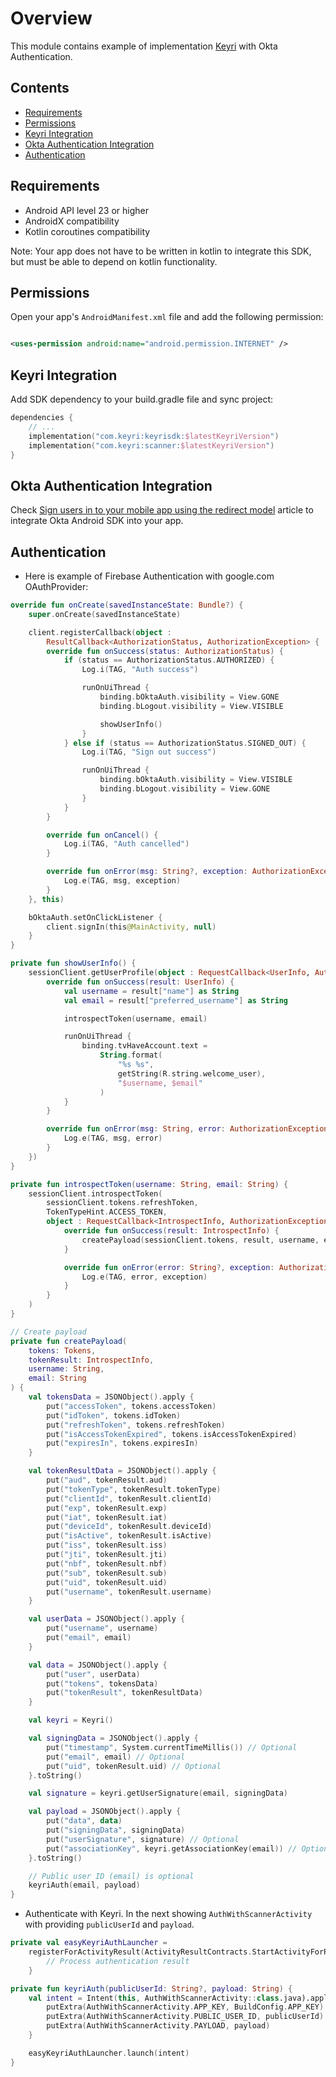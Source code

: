 # Overview

This module contains example of implementation [Keyri](https://keyri.com) with Okta Authentication.

## Contents

* [Requirements](#Requirements)
* [Permissions](#Permissions)
* [Keyri Integration](#Keyri-Integration)
* [Okta Authentication Integration](#Okta-Authentication-Integration)
* [Authentication](#Authentication)

## Requirements

* Android API level 23 or higher
* AndroidX compatibility
* Kotlin coroutines compatibility

Note: Your app does not have to be written in kotlin to integrate this SDK, but must be able to
depend on kotlin functionality.

## Permissions

Open your app's `AndroidManifest.xml` file and add the following permission:

```xml

<uses-permission android:name="android.permission.INTERNET" />
```

## Keyri Integration

Add SDK dependency to your build.gradle file and sync project:

```kotlin
dependencies {
    // ...
    implementation("com.keyri:keyrisdk:$latestKeyriVersion")
    implementation("com.keyri:scanner:$latestKeyriVersion")
}
```

## Okta Authentication Integration

Check [Sign users in to your mobile app using the redirect model](https://developer.okta.com/docs/guides/sign-into-mobile-app-redirect/android/main/)
article to integrate Okta Android SDK into your app.

## Authentication

* Here is example of Firebase Authentication with google.com OAuthProvider:

```kotlin
override fun onCreate(savedInstanceState: Bundle?) {
    super.onCreate(savedInstanceState)

    client.registerCallback(object :
        ResultCallback<AuthorizationStatus, AuthorizationException> {
        override fun onSuccess(status: AuthorizationStatus) {
            if (status == AuthorizationStatus.AUTHORIZED) {
                Log.i(TAG, "Auth success")

                runOnUiThread {
                    binding.bOktaAuth.visibility = View.GONE
                    binding.bLogout.visibility = View.VISIBLE

                    showUserInfo()
                }
            } else if (status == AuthorizationStatus.SIGNED_OUT) {
                Log.i(TAG, "Sign out success")

                runOnUiThread {
                    binding.bOktaAuth.visibility = View.VISIBLE
                    binding.bLogout.visibility = View.GONE
                }
            }
        }

        override fun onCancel() {
            Log.i(TAG, "Auth cancelled")
        }

        override fun onError(msg: String?, exception: AuthorizationException?) {
            Log.e(TAG, msg, exception)
        }
    }, this)

    bOktaAuth.setOnClickListener {
        client.signIn(this@MainActivity, null)
    }
}

private fun showUserInfo() {
    sessionClient.getUserProfile(object : RequestCallback<UserInfo, AuthorizationException> {
        override fun onSuccess(result: UserInfo) {
            val username = result["name"] as String
            val email = result["preferred_username"] as String

            introspectToken(username, email)

            runOnUiThread {
                binding.tvHaveAccount.text =
                    String.format(
                        "%s %s",
                        getString(R.string.welcome_user),
                        "$username, $email"
                    )
            }
        }

        override fun onError(msg: String, error: AuthorizationException) {
            Log.e(TAG, msg, error)
        }
    })
}

private fun introspectToken(username: String, email: String) {
    sessionClient.introspectToken(
        sessionClient.tokens.refreshToken,
        TokenTypeHint.ACCESS_TOKEN,
        object : RequestCallback<IntrospectInfo, AuthorizationException> {
            override fun onSuccess(result: IntrospectInfo) {
                createPayload(sessionClient.tokens, result, username, email)
            }

            override fun onError(error: String?, exception: AuthorizationException?) {
                Log.e(TAG, error, exception)
            }
        }
    )
}

// Create payload
private fun createPayload(
    tokens: Tokens,
    tokenResult: IntrospectInfo,
    username: String,
    email: String
) {
    val tokensData = JSONObject().apply {
        put("accessToken", tokens.accessToken)
        put("idToken", tokens.idToken)
        put("refreshToken", tokens.refreshToken)
        put("isAccessTokenExpired", tokens.isAccessTokenExpired)
        put("expiresIn", tokens.expiresIn)
    }

    val tokenResultData = JSONObject().apply {
        put("aud", tokenResult.aud)
        put("tokenType", tokenResult.tokenType)
        put("clientId", tokenResult.clientId)
        put("exp", tokenResult.exp)
        put("iat", tokenResult.iat)
        put("deviceId", tokenResult.deviceId)
        put("isActive", tokenResult.isActive)
        put("iss", tokenResult.iss)
        put("jti", tokenResult.jti)
        put("nbf", tokenResult.nbf)
        put("sub", tokenResult.sub)
        put("uid", tokenResult.uid)
        put("username", tokenResult.username)
    }

    val userData = JSONObject().apply {
        put("username", username)
        put("email", email)
    }

    val data = JSONObject().apply {
        put("user", userData)
        put("tokens", tokensData)
        put("tokenResult", tokenResultData)
    }

    val keyri = Keyri()

    val signingData = JSONObject().apply {
        put("timestamp", System.currentTimeMillis()) // Optional
        put("email", email) // Optional
        put("uid", tokenResult.uid) // Optional
    }.toString()

    val signature = keyri.getUserSignature(email, signingData)

    val payload = JSONObject().apply {
        put("data", data)
        put("signingData", signingData)
        put("userSignature", signature) // Optional
        put("associationKey", keyri.getAssociationKey(email)) // Optional
    }.toString()

    // Public user ID (email) is optional
    keyriAuth(email, payload)
}
```

* Authenticate with Keyri. In the next showing `AuthWithScannerActivity` with providing
  `publicUserId` and `payload`.

```kotlin
private val easyKeyriAuthLauncher =
    registerForActivityResult(ActivityResultContracts.StartActivityForResult()) {
        // Process authentication result
    }

private fun keyriAuth(publicUserId: String?, payload: String) {
    val intent = Intent(this, AuthWithScannerActivity::class.java).apply {
        putExtra(AuthWithScannerActivity.APP_KEY, BuildConfig.APP_KEY)
        putExtra(AuthWithScannerActivity.PUBLIC_USER_ID, publicUserId)
        putExtra(AuthWithScannerActivity.PAYLOAD, payload)
    }

    easyKeyriAuthLauncher.launch(intent)
}
```
